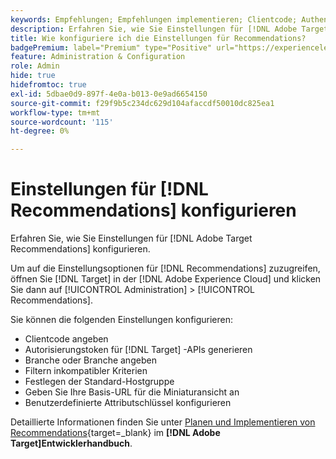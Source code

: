 ```yaml
---
keywords: Empfehlungen; Empfehlungen implementieren; Clientcode; Authentifizierungstoken; Branche vertikal; filtern inkompatiblen Modus; Standard-Hostgruppe; Miniaturbasis; Authentifizierungstoken generieren; Authentifizierungstoken;
description: Erfahren Sie, wie Sie Einstellungen für [!DNL Adobe Target Recommendations] konfigurieren.
title: Wie konfiguriere ich die Einstellungen für Recommendations?
badgePremium: label="Premium" type="Positive" url="https://experienceleague.adobe.com/docs/target/using/introduction/intro.html?lang=en#premium newtab=true" tooltip="Erfahren Sie, was in Target Premium enthalten ist."
feature: Administration & Configuration
role: Admin
hide: true
hidefromtoc: true
exl-id: 5dbae0d9-897f-4e0a-b013-0e9ad6654150
source-git-commit: f29f9b5c234dc629d104afaccdf50010dc825ea1
workflow-type: tm+mt
source-wordcount: '115'
ht-degree: 0%

---
```


# Einstellungen für [!DNL Recommendations] konfigurieren

Erfahren Sie, wie Sie Einstellungen für [!DNL Adobe Target Recommendations] konfigurieren.

Um auf die Einstellungsoptionen für [!DNL Recommendations] zuzugreifen, öffnen Sie [!DNL Target] in der [!DNL Adobe Experience Cloud] und klicken Sie dann auf [!UICONTROL Administration] > [!UICONTROL Recommendations].

Sie können die folgenden Einstellungen konfigurieren:

* Clientcode angeben
* Autorisierungstoken für [!DNL Target] -APIs generieren
* Branche oder Branche angeben
* Filtern inkompatibler Kriterien
* Festlegen der Standard-Hostgruppe
* Geben Sie Ihre Basis-URL für die Miniaturansicht an
* Benutzerdefinierte Attributschlüssel konfigurieren

Detaillierte Informationen finden Sie unter [Planen und Implementieren von Recommendations](https://experienceleague.adobe.com/en/docs/target-dev/developer/recommendations-beta){target=_blank} im **[!DNL Adobe Target]Entwicklerhandbuch**.
